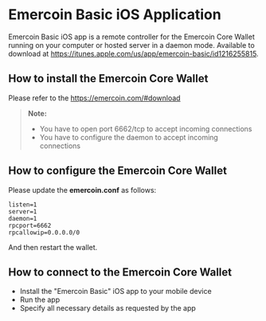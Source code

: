 Emercoin Basic iOS Application
===================


Emercoin Basic iOS app is a remote controller for the Emercoin Core Wallet running on your computer or hosted server in a daemon mode.
Available to download at https://itunes.apple.com/us/app/emercoin-basic/id1216255815.


How to install the Emercoin Core Wallet
-------------

Please refer to the https://emercoin.com/#download

> **Note:**
> - You have to open port 6662/tcp to accept incoming connections
> - You have to configure the daemon to accept incoming connections

How to configure the Emercoin Core Wallet
-------------

Please update the **emercoin.conf** as follows:

```
listen=1
server=1
daemon=1
rpcport=6662
rpcallowip=0.0.0.0/0
```

And then restart the wallet.

How to connect to the Emercoin Core Wallet
-------------

 - Install the "Emercoin Basic" iOS app to your mobile device
 - Run the app
 - Specify all necessary details as requested by the app

